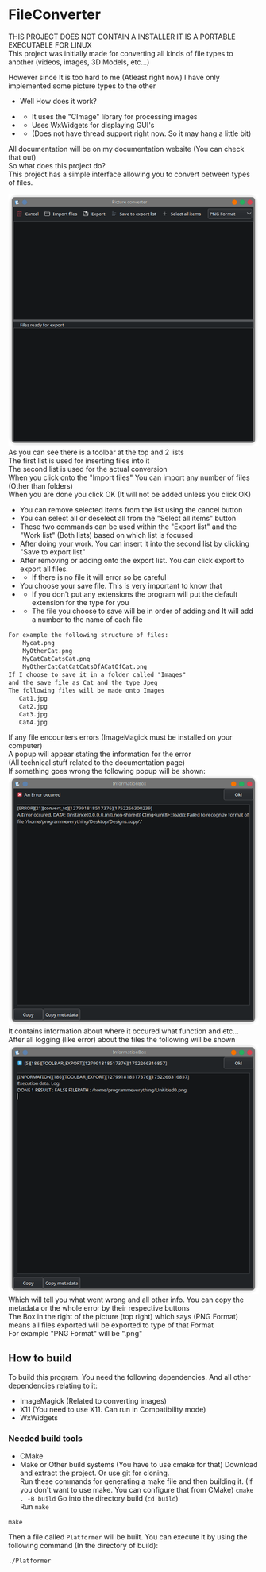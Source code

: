 
# FileConverter
THIS PROJECT DOES NOT CONTAIN A INSTALLER IT IS A PORTABLE EXECUTABLE FOR LINUX \
This project was initially made for converting all kinds of file types to another (videos, images, 3D Models, etc...) 

However since It is too hard to me (Atleast right now) I have only implemented some picture types to the other

- Well How does it work?

-  - It uses the "CImage" library for processing images

-  - Uses WxWidgets for displaying GUI's

-  - (Does not have thread support right now. So it may hang a little bit)

All documentation will be on my documentation website (You can check that out) \
So what does this project do? \
This project has a simple interface allowing you to convert between types of files. 

![Screenshot](https://github.com/ProgrammEverything/FileConverter/blob/master/images/screenshot.png) \
As you can see there is a toolbar at the top and 2 lists \
The first list is used for inserting files into it \
The second list is used for the actual conversion \
When you click onto the "Import files" You can import any number of files (Other than folders) \
When you are done you click OK (It will not be added unless you click OK)
- You can remove selected items from the list using the cancel button
- You can select all or deselect all from the "Select all items" button
- These two commands can be used within the "Export list" and the "Work list" (Both lists) based on which list is focused
- After doing your work. You can insert it into the second list by clicking "Save to export list" 
- After removing or adding onto the export list. You can click export to export all files.
- - If there is no file it will error so be careful
- You choose your save file. This is very important to know that
- -  If you don't put any extensions the program will put the default extension for the type for you
- - The file you choose to save will be in order of adding and It will add a number to the name of each file
 ```
 For example the following structure of files:
	 Mycat.png
	 MyOtherCat.png
	 MyCatCatCatsCat.png
	 MyOtherCatCatCatCatsOfACatOfCat.png
If I choose to save it in a folder called "Images"
and the save file as Cat and the type Jpeg
The following files will be made onto Images
	Cat1.jpg
	Cat2.jpg
	Cat3.jpg
	Cat4.jpg
```
If any file encounters errors (ImageMagick must be installed on your computer) \
A popup will appear stating the information for the error \
(All technical stuff related to the documentation page) \
If something goes wrong the following popup will be shown: \
![Error popup](https://github.com/ProgrammEverything/FileConverter/blob/master/images/screenshot_error.png) \
It contains information about where it occured what function and etc... \
After all logging (like error) about the files the following will be shown \
![Info popup](https://github.com/ProgrammEverything/FileConverter/blob/master/images/screenshot_info.png) \
Which will tell you what went wrong and all other info. You can copy the metadata or the whole error by their respective buttons \
The Box in the right of the picture (top right) which says (PNG Format) means all files exported will be exported to type of that Format \
For example "PNG Format" will be ".png"
## How to build
To build this program. You need the following dependencies. And all other dependencies relating to it: 
- ImageMagick (Related to converting images)
- X11 (You need to use X11. Can run in Compatibility mode)
- WxWidgets
### Needed build tools
- CMake
- Make or Other build systems (You have to use cmake for that)
Download and extract the project. Or use git for cloning. \
Run these commands for generating a make file and then building it. (If you don't want to use make. You can configure that from CMake)
``
cmake . -B build
``
Go into the directory build (`cd build`)\
Run `make` 
```
make
```
Then a file called `Platformer` will be built. You can execute it by using the following command (In the directory of build):
```
./Platformer
```
